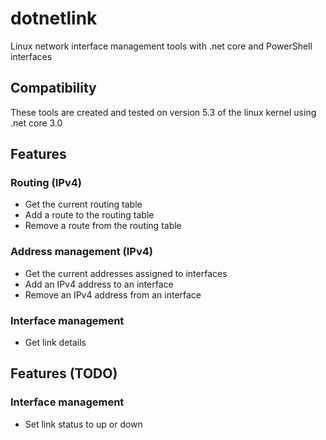 # dotnetlink
Linux network interface management tools with .net core and PowerShell interfaces

## Compatibility
These tools are created and tested on version 5.3 of the linux kernel using .net core 3.0

## Features
### Routing (IPv4)
* Get the current routing table
* Add a route to the routing table
* Remove a route from the routing table

### Address management (IPv4)
* Get the current addresses assigned to interfaces
* Add an IPv4 address to an interface
* Remove an IPv4 address from an interface

### Interface management
* Get link details

## Features (TODO)
### Interface management
* Set link status to up or down